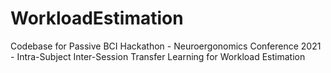 # WorkloadEstimation
Codebase for Passive BCI Hackathon - Neuroergonomics Conference 2021 - Intra-Subject Inter-Session Transfer Learning for Workload Estimation
